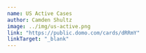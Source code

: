 ```yaml
---
name: US Active Cases
author: Camden Shultz
image: ../img/us-active.png
link: "https://public.domo.com/cards/dRRmY"
linkTarget: "_blank"
---
```

